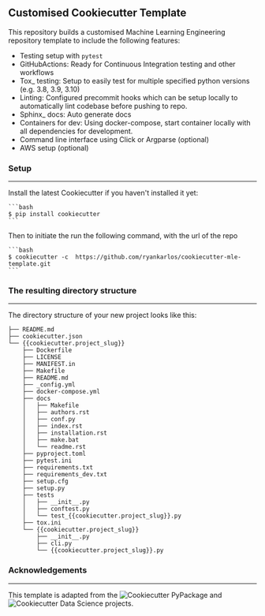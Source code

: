 ## Customised Cookiecutter Template

This repository builds a customised Machine Learning Engineering repository
template to include the following features:

* Testing setup with ``pytest``
* GitHubActions: Ready for Continuous Integration testing and other workflows
* Tox_ testing: Setup to easily test for multiple specified python versions (e.g. 3.8, 3.9, 3.10)
* Linting: Configured precommit hooks which can be setup locally to automatically lint codebase before pushing to repo.
* Sphinx_ docs: Auto generate docs
* Containers for dev: Using docker-compose, start container locally with all dependencies for development.
* Command line interface using Click or Argparse (optional)
* AWS setup (optional)

### Setup
------------

 Install the latest Cookiecutter if you haven't installed it yet:

    ```bash
    $ pip install cookiecutter
    ```

Then to initiate the run the following command, with the url of the repo 
    
    ```bash
    $ cookiecutter -c  https://github.com/ryankarlos/cookiecutter-mle-template.git
    ```

### The resulting directory structure
------------

The directory structure of your new project looks like this: 

```
├── README.md
├── cookiecutter.json
└── {{cookiecutter.project_slug}}
    ├── Dockerfile
    ├── LICENSE
    ├── MANIFEST.in
    ├── Makefile
    ├── README.md
    ├── _config.yml
    ├── docker-compose.yml
    ├── docs
    │   ├── Makefile
    │   ├── authors.rst
    │   ├── conf.py
    │   ├── index.rst
    │   ├── installation.rst
    │   ├── make.bat
    │   └── readme.rst
    ├── pyproject.toml
    ├── pytest.ini
    ├── requirements.txt
    ├── requirements_dev.txt
    ├── setup.cfg
    ├── setup.py
    ├── tests
    │   ├── __init__.py
    │   ├── conftest.py
    │   └── test_{{cookiecutter.project_slug}}.py
    ├── tox.ini
    └── {{cookiecutter.project_slug}}
        ├── __init__.py
        ├── cli.py
        └── {{cookiecutter.project_slug}}.py
```


### Acknowledgements
---

This template is adapted from the ![Cookiecutter PyPackage](https://github.com/audreyfeldroy/cookiecutter-pypackage)
and  ![Cookiecutter Data Science](https://github.com/drivendata/cookiecutter-data-science.git) projects.